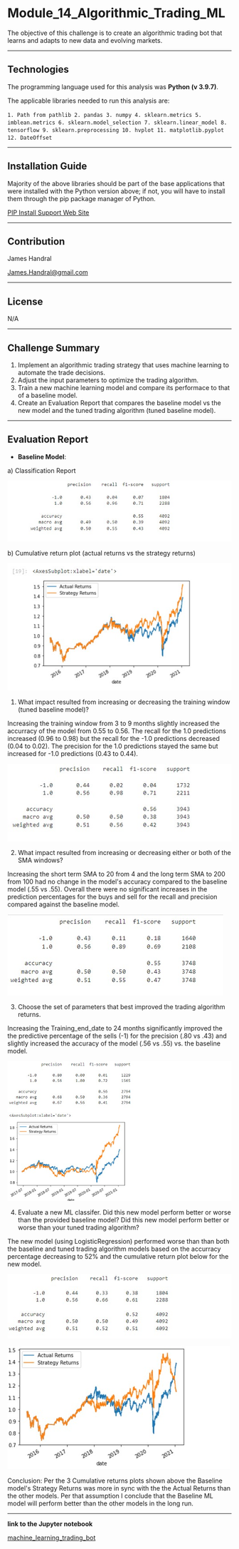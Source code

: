 # Module_14_Algorithmic_Trading_ML
The objective of this challenge is to create an algorithmic trading bot that learns and adapts to new data and evolving markets.

---
## Technologies
The programming language used for this analysis was **Python (v 3.9.7)**.

The applicable libraries needed to run this analysis are:

` 1. Path from pathlib 2. pandas 3. numpy 4. sklearn.metrics 5. imblean.metrics 6. sklearn.model_selection 7. sklearn.linear_model 8. tensorflow 9. sklearn.preprocessing 10. hvplot 11. matplotlib.pyplot 12. DateOffset  `

---
## Installation Guide 
Majority of the above libraries should be part of the base applications that were installed with the Python version above; if not, you will have to install them through the pip package manager of Python.

[PIP Install Support Web Site](https://packaging.python.org/en/latest/tutorials/installing-packages/#ensure-you-can-run-python-from-the-command-line)

---
## Contribution

James Handral

James.Handral@gmail.com

---
## License

N/A

---
## Challenge Summary
1. Implement an algorithmic trading strategy that uses machine learning to automate the trade decisions.
2. Adjust the input parameters to optimize the trading algorithm.
3. Train a new machine learning model and compare its performace to that of a baseline model.
4. Create an Evaluation Report that compares the baseline model vs the new model and the tuned trading algorithm (tuned baseline model).

---
## Evaluation Report

* **Baseline Model**:

a) Classification Report


![<Original_SVC_model_prediction>](./Images/Original_SVC_model_prediction.jpg)

b) Cumulative return plot (actual returns vs the strategy returns)

![<Baseline_Cumulative_Return_plot>](./Images/Baseline_Cumulative_Return_plot.jpg)


1. What impact resulted from increasing or decreasing the training window (tuned baseline model)?

Increasing the training window from 3 to 9 months slightly increased the accurracy of the model from 0.55 to 0.56. The recall for the 1.0 predictions increased (0.96 to 0.98) but the recall for the -1.0 predictions decreased (0.04 to 0.02). The precision for the 1.0 predictions stayed the same but increased for -1.0 predictions (0.43 to 0.44).

![<Updated_training_dataset_size_SVC_model_predeiction>](./Images/Updated_training_dataset_size_SVC_model_prediction.jpg)


2. What impact resulted from increasing or decreasing either or both of the SMA windows?


Increasing the short term SMA to 20 from 4 and the long term SMA to 200 from 100 had no change in the model's accuracy compared to the baseline model (.55 vs .55). Overall there were no significant increases in the prediction percentages for the buys and sell for the recall and precision compared against the baseline model.

![<SMA_adjustment>](./Images/SMA_adjustment.jpg)

3. Choose the set of parameters that best improved the trading algorithm returns.

Increasing the Training_end_date to 24 months significantly improved the the predictive percentage of the sells (-1) for the precision (.80 vs .43) and slightly increased the accuracy of the model (.56 vs .55) vs. the baseline model.

![<improved_ML_algo>](./Images/improved_ML_algo.jpg)




4. Evaluate a new ML classifer. Did this new model perform better or worse than the provided baseline model? Did this new model perform better or worse than your tuned trading algorithm?

The new model (using LogisticRegression) performed worse than than both the baseline and tuned trading algorithm models based on the accurracy percentage decreasing to 52% and the cumulative return plot below for the new model.

![<new_ml_classifer>](./Images/new_ml_classifier.jpg)

![<new_classifier_ml_cumul_plot>](./Images/new_classifier_model_Cumulative_Return_plot.jpg)




Conclusion:  Per the 3 Cumulative returns plots shown above the Baseline model's Strategy Returns was more in sync with the the Actual Returns than the other models. Per that assumption I conclude that the Baseline ML model will perform better than the other models in the long run. 




---

 **link to the Jupyter notebook**

 [machine_learning_trading_bot](./Starter_Code%20(14)/Starter_Code/machine_learning_trading_bot.ipynb)


